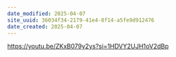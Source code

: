 ```yaml
---
date_modified: 2025-04-07
site_uuid: 36034f34-2179-41e4-8f14-a5fe9d912476
date_created: 2025-04-07
---
```


https://youtu.be/ZKxB079y2ys?si=1HDVY2UJH1oV2dBp